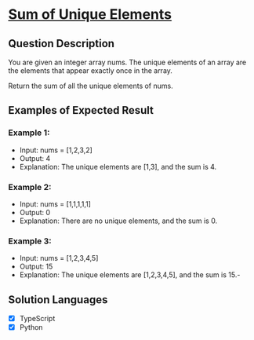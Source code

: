 # [Sum of Unique Elements](https://leetcode.com/problems/sum-of-unique-elements/)

## Question Description

You are given an integer array nums. The unique elements of an array are the elements that appear exactly once in the array.

Return the sum of all the unique elements of nums.

## Examples of Expected Result

### Example 1:

- Input: nums = [1,2,3,2]
- Output: 4
- Explanation: The unique elements are [1,3], and the sum is 4.

### Example 2:

- Input: nums = [1,1,1,1,1]
- Output: 0
- Explanation: There are no unique elements, and the sum is 0.

### Example 3:

- Input: nums = [1,2,3,4,5]
- Output: 15
- Explanation: The unique elements are [1,2,3,4,5], and the sum is 15.- 

## Solution Languages

- [x] TypeScript
- [x] Python
